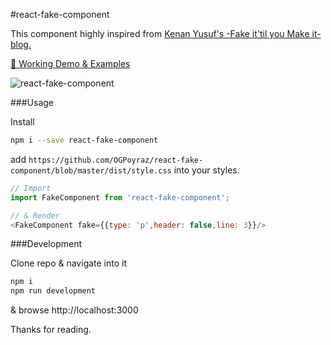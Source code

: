 #react-fake-component

This component highly inspired from [Kenan Yusuf's -Fake it'til you Make it- blog.](https://kyusuf.com/post/fake-it-til-you-make-it-css)

[🦄 Working Demo & Examples](http://ogpoyraz.com/react-fake-component)

![react-fake-component](http://ogpoyraz.com/react-fake-component/react-fake-component-demo.gif)


###Usage

Install

```bash
npm i --save react-fake-component 
```

add ```https://github.com/OGPoyraz/react-fake-component/blob/master/dist/style.css``` into your styles.

```js
// Import
import FakeComponent from 'react-fake-component';

// & Render
<FakeComponent fake={{type: 'p',header: false,line: 3}}/>
```

###Development

Clone repo & navigate into it

```bash
npm i
npm run development
```

& browse http://localhost:3000

Thanks for reading.
